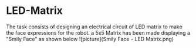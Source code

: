 # LED-Matrix
The task consists of designing an electrical circuit of LED matrix to make the face expressions for the robot. a 5x5 Matrix has been made displaying a "Smily Face" as shown below
![picture](Smily Face - LED Matrix.png)
